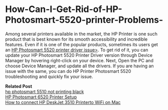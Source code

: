 # How-Can-I-Get-Rid-of-HP-Photosmart-5520-printer-Problems-
Among several printers available in the market, the HP Printer is one such product that is best known for its smooth accessibility and incredible features. Even if it is one of the popular products, sometimes its users get an <a href="https://printeranswers.com/fixes-hp-photosmart-5520-printer-issues/">HP Photosmart 5520 printer driver issue></a>. To get rid of it, you can update your HP Photosmart 5520 Printer Driver version through Device Manager by hovering right-click on your device. Next, Open the PC and choose Device Manager, and update all the drivers. If you are having an issue with the same, you can do HP Printer Photosmart 5520 troubleshooting and quickly fix your issue. 

<b>Related Post</b></br>
<a href="https://printeranswers.com/fix-hp-photosmart-5510-printer-issues/">hp photosmart 5510 not printing black</a></br>
<a href="https://printeranswers.com/hp-photosmart-6520-printer-wireless-setup-issues/">HP Photosmart 6520 Printer Setup</a></br>
<a href="https://printeranswers.com/hp-deskjet-3510-setup/">How to connect HP DeskJet 3510 Printerto WiFi on Mac</a></br>

